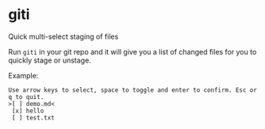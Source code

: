 # giti

Quick multi-select staging of files

Run `giti` in your git repo and it will give you a list of changed files for you to quickly stage or unstage.

Example:
```
Use arrow keys to select, space to toggle and enter to confirm. Esc or q to quit.
>[ ] demo.md<
 [x] hello
 [ ] test.txt
```



